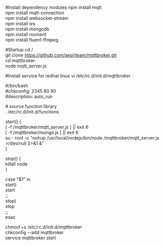 #Install dependency modules
npm install mqtt<br>
npm install mqtt-connection<br>
npm install websocket-stream<br>
npm install ws<br>
npm install mongodb<br>
npm install moment<br>
npm install fluent-ffmpeg

#Startup
cd /<br>
git clone https://github.com/aesirteam/mqttbroker.git<br>
cd mqttbroker<br>
node mqtt_server.js<br>

#Install service for redhat linux
vi /etc/rc.d/init.d/mqttbroker<br>

\#/bin/bash<br>
\#chkconfig: 2345 80 90<br>
\#description: auto_run<br>

\# source function library<br>
. /etc/rc.d/init.d/functions<br>

start() {<br>
   [ -f /mqttbroker/mqtt_server.js ] || exit 6<br>
   [ -f /mqttbroker/mongo.js ] || exit 6<br>
   su - root -c "nohup /usr/local/nodejs/bin/node /mqttbroker/mqtt_server.js >/dev/null 2>&1 &"<br>
}<br>

stop() {<br>
  killall node<br>
}<br>

case "$1" in<br>
   start)<br>
      start<br>
      ;;<br>
   stop)<br>
      stop<br>
      ;;<br>
 esac<br>

chmod +x /etc/rc.d/init.d/mqttbroker<br>
chkconfig --add mqttbroker<br>
service mqttbroker start<br>